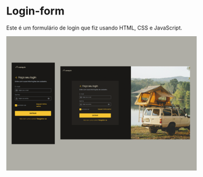 # Login-form

Este é um formulário de login que fiz usando HTML, CSS e JavaScript. 

<img src="post-form.png">

